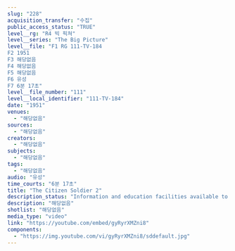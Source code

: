 ```yaml
---
slug: "228"
acquisition_transfer: "수집"
public_access_status: "TRUE"
level__rg: "R4 빅 픽쳐"
level__series: "The Big Picture"
level__file: "F1 RG 111-TV-184
F2 1951
F3 해당없음
F4 해당없음
F5 해당없음
F6 유성
F7 6분 17초"
level__file_number: "111"
level__local_identifier: "111-TV-184"
date: "1951"
venues: 
  - "해당없음"
sources: 
  - "해당없음"
creators: 
  - "해당없음"
subjects: 
  - "해당없음"
tags: 
  - "해당없음"
audio: "유성"
time_courts: "6분 17초"
title: "The Citizen Soldier 2"
description_status: "Information and education facilities available to today's soldier, stressing educational opportunities."
description: "해당없음"
shotlist: "해당없음"
media_type: "video"
link: "https://youtube.com/embed/gyRyrXMZni8"
components: 
  - "https://img.youtube.com/vi/gyRyrXMZni8/sddefault.jpg"
---
```

